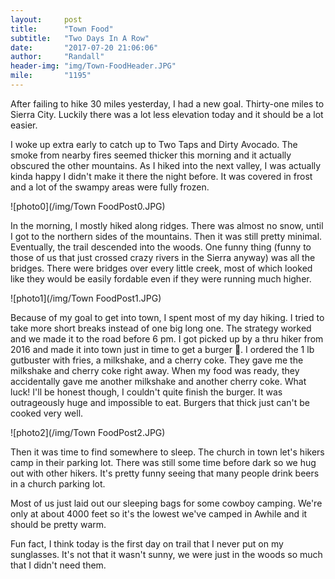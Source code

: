 ```yaml
---
layout:     post
title:      "Town Food"
subtitle:   "Two Days In A Row"
date:       "2017-07-20 21:06:06"
author:     "Randall"
header-img: "img/Town-FoodHeader.JPG"
mile:       "1195"
---
```

After failing to hike 30 miles yesterday, I had a new goal. Thirty-one miles to Sierra City. Luckily there was a lot less elevation today and it should be a lot easier.

I woke up extra early to catch up to Two Taps and Dirty Avocado. The smoke from nearby fires seemed thicker this morning and it actually obscured the other mountains. As I hiked into the next valley, I was actually kinda happy I didn't make it there the night before. It was covered in frost and a lot of the swampy areas were fully frozen. 

![photo0](/img/Town FoodPost0.JPG)

In the morning, I mostly hiked along ridges. There was almost no snow, until I got to the northern sides of the mountains. Then it was still pretty minimal. Eventually, the trail descended into the woods. One funny thing (funny to those of us that just crossed crazy rivers in the Sierra anyway) was all the bridges. There were bridges over every little creek, most of which looked like they would be easily fordable even if they were running much higher.

![photo1](/img/Town FoodPost1.JPG)

Because of my goal to get into town, I spent most of my day hiking. I tried to take more short breaks instead of one big long one. The strategy worked and we made it to the road before 6 pm. I got picked up by a thru hiker from 2016 and made it into town just in time to get a burger 🍔. I ordered the 1 lb gutbuster with fries, a milkshake, and a cherry coke. They gave me the milkshake and cherry coke right away. When my food was ready, they accidentally gave me another milkshake and another cherry coke. What luck! I'll be honest though, I couldn't quite finish the burger. It was outrageously huge and impossible to eat. Burgers that thick just can't be cooked very well. 

![photo2](/img/Town FoodPost2.JPG)

Then it was time to find somewhere to sleep. The church in town let's hikers camp in their parking lot. There was still some time before dark so we hug out with other hikers. It's pretty funny seeing that many people drink beers in a church parking lot.

Most of us just laid out our sleeping bags for some cowboy camping. We're only at about 4000 feet so it's the lowest we've camped in Awhile and it should be pretty warm.

Fun fact, I think today is the first day on trail that I never put on my sunglasses. It's not that it wasn't sunny, we were just in the woods so much that I didn't need them.
